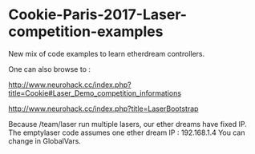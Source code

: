 # Cookie-Paris-2017-Laser-competition-examples
New mix of code examples to learn etherdream controllers.

One can also browse to :

http://www.neurohack.cc/index.php?title=Cookie#Laser_Demo_competition_informations

http://www.neurohack.cc/index.php?title=LaserBootstrap

Because /team/laser run multiple lasers, our ether dreams have fixed IP. 
The emptylaser code assumes one ether dream IP : 192.168.1.4 
You can change in GlobalVars.

 
